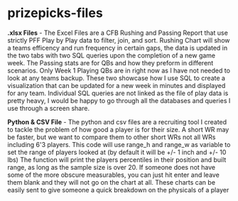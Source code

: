 # prizepicks-files
**.xlsx Files** - 
The Excel Files are a CFB Rushing and Passing Report that use strictly PFF Play by Play data to filter, join, and sort.
Rushing Chart will show a teams efficency and run frequency in certain gaps, the data is updated in the two tabs with two SQL queries upon the completion of a new game week.
The Passing stats are for QBs and how they preform in different scenarios. Only Week 1 Playing QBs are in right now as I have not needed to look at any teams backup.
These two showcase how I use SQL to create a visualization that can be updated for a new week in minutes and displayed for any team. 
Individual SQL queries are not linked as the file of play data is pretty heavy, I would be happy to go through all the databases and queries I use through a screen share.

**Python & CSV File** - 
The python and csv files are a recruiting tool I created to tackle the problem of how good a player is for their size.
A short WR may be faster, but we want to compare them to other short WRs not all WRs including 6'3 players.
This code will use range_h and range_w as variable to set the range of players looked at (by default it will be +/- 1 inch and +/- 10 lbs)
The function will print the players percentiles in their position and built range, as long as the sample size is over 20.
If someone does not have some of the more obscure measurables, you can just hit enter and leave them blank and they will not go on the chart at all.
These charts can be easily sent to give someone a quick breakdown on the physicals of a player
